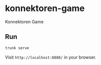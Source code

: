 # konnektoren-game
Konnektoren Game

## Run

```bash
trunk serve
```

Visit `http://localhost:8080/` in your browser.
